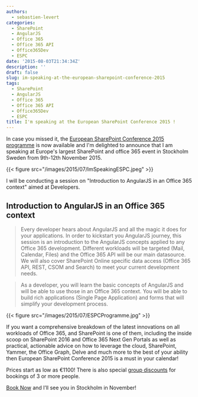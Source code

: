 ```yaml
---
authors:
  - sebastien-levert
categories:
  - SharePoint
  - AngularJS
  - Office 365
  - Office 365 API
  - Office365Dev
  - ESPC
date: '2015-08-03T21:34:34Z'
description: ''
draft: false
slug: im-speaking-at-the-european-sharepoint-conference-2015
tags:
  - SharePoint
  - AngularJS
  - Office 365
  - Office 365 API
  - Office365Dev
  - ESPC
title: I'm speaking at the European SharePoint Conference 2015 !
---
```


In case you missed it, the
[European SharePoint Conference 2015 programme](http://www.sharepointeurope.com/conferences/2015/european-sharepoint-conference-2015-programme)
is now available and I'm delighted to announce that I am speaking at Europe's largest SharePoint and office 365 event in
Stockholm Sweden from 9th-12th November 2015.

{{< figure src="/images/2015/07/ImSpeakingESPC.jpeg" >}}

I will be conducting a session on "Introduction to AngularJS in an Office 365 context" aimed at Developers.

## Introduction to AngularJS in an Office 365 context

> Every developer hears about AngularJS and all the magic it does for your applications. In order to kickstart you
> AngularJS journey, this session is an introduction to the AngularJS concepts applied to any Office 365 development.
> Different workloads will be targeted (Mail, Calendar, Files) and the Office 365 API will be our main datasource. We
> will also cover SharePoint Online specific data access (Office 365 API, REST, CSOM and Search) to meet your current
> development needs.

> As a developer, you will learn the basic concepts of AngularJS and will be able to use those in an Office 365 context.
> You will be able to build rich applications (Single Page Application) and forms that will simplify your development
> process.

{{< figure src="/images/2015/07/ESPCProgramme.jpg" >}}

If you want a comprehensive breakdown of the latest innovations on all workloads of Office 365, and SharePoint is one of
them, including the inside scoop on SharePoint 2016 and Office 365 Next Gen Portals as well as practical, actionable
advice on how to leverage the cloud, SharePoint, Yammer, the Office Graph, Delve and much more to the best of your
ability then European SharePoint Conference 2015 is a must in your calendar!

Prices start as low as €1100! There is also special
[group discounts](http://www.sharepointeurope.com/attend/benefits-of-sending-a-group) for bookings of 3 or more people.

[Book Now](http://www.sharepointeurope.com/attend/pricing-2015) and I’ll see you in Stockholm in November!
